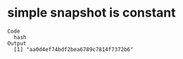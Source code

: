 # simple snapshot is constant

    Code
      hash
    Output
      [1] "aa0d4ef74bdf2bea6789c7814f7372b6"

